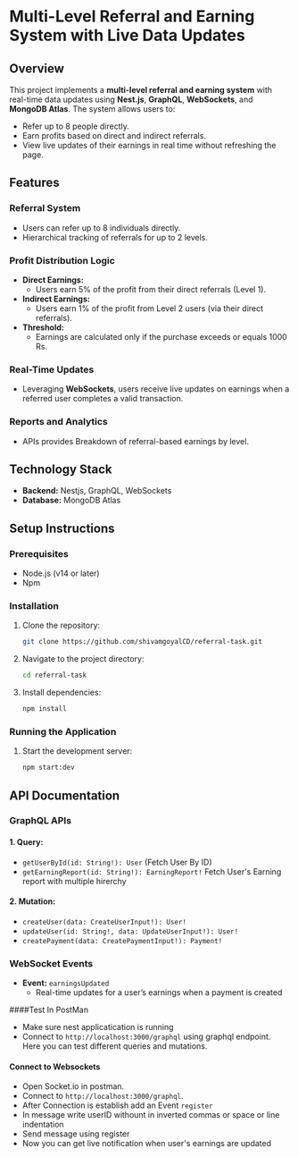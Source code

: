 # Multi-Level Referral and Earning System with Live Data Updates

## Overview
This project implements a **multi-level referral and earning system** with real-time data updates using **Nest.js**, **GraphQL**, **WebSockets**, and **MongoDB Atlas**. The system allows users to:

- Refer up to 8 people directly.
- Earn profits based on direct and indirect referrals.
- View live updates of their earnings in real time without refreshing the page.

## Features

### Referral System
- Users can refer up to 8 individuals directly.
- Hierarchical tracking of referrals for up to 2 levels.

### Profit Distribution Logic
- **Direct Earnings:**
  - Users earn 5% of the profit from their direct referrals (Level 1).
- **Indirect Earnings:**
  - Users earn 1% of the profit from Level 2 users (via their direct referrals).
- **Threshold:**
  - Earnings are calculated only if the purchase exceeds or equals 1000 Rs.

### Real-Time Updates
- Leveraging **WebSockets**, users receive live updates on earnings when a referred user completes a valid transaction.

### Reports and Analytics
- APIs provides Breakdown of referral-based earnings by level.

## Technology Stack
- **Backend:** Nestjs, GraphQL, WebSockets
- **Database:** MongoDB Atlas

## Setup Instructions

### Prerequisites
- Node.js (v14 or later)
- Npm

### Installation
1. Clone the repository:
   ```bash
   git clone https://github.com/shivamgoyalCD/referral-task.git
   ```
2. Navigate to the project directory:
   ```bash
   cd referral-task
   ```
3. Install dependencies:
   ```bash
   npm install
   ```

### Running the Application
1. Start the development server:
   ```bash
   npm start:dev
   ```

## API Documentation
### GraphQL APIs
#### 1. Query:
- `getUserById(id: String!): User` (Fetch User By ID)
- `getEarningReport(id: String!): EarningReport!` Fetch User's Earning report with multiple hirerchy

#### 2. Mutation: 
- `createUser(data: CreateUserInput!): User!`
- `updateUser(id: String!, data: UpdateUserInput!): User!`
- `createPayment(data: CreatePaymentInput!): Payment!`

### WebSocket Events
- **Event:** `earningsUpdated`
  - Real-time updates for a user’s earnings when a payment is created

####Test In PostMan
- Make sure nest applicatication is running
- Connect to `http://localhost:3000/graphql` using graphql endpoint. Here you can test different queries and mutations.
#### Connect to Websockets
- Open Socket.io in postman.
- Connect to `http://localhost:3000/graphql`.
- After Connection is establish add an Event `register`
- In message write userID withount in inverted commas or space or line indentation
- Send message using register
- Now you can get live notification when user's earnings are updated

